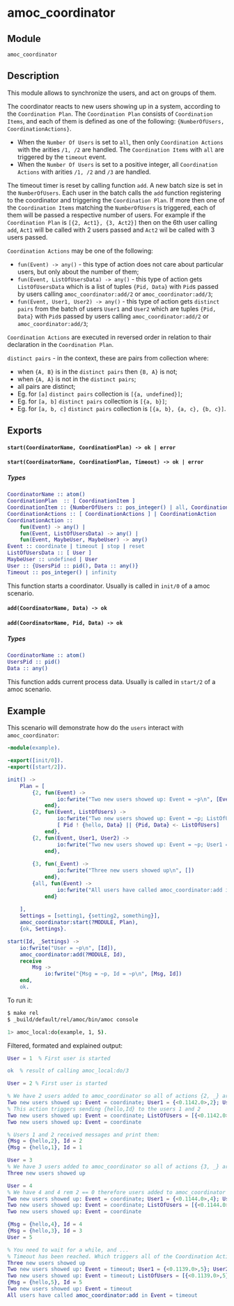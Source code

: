 # amoc_coordinator

## Module

`amoc_coordinator` 

## Description

This module allows to synchronize the users, and act on groups of them.

The coordinator reacts to new users showing up in a system, according to the `Coordination Plan`. 
The `Coordination Plan` consists of `Coordination Items`, and each of them is defined as one of the following: `{NumberOfUsers, CoordinationActions}`.
 - When the `Number Of Users` is set to `all`, then only `Coordination Actions` with the arities `/1, /2` are handled. 
 The `Coordination Items` with `all` are triggered by the `timeout` event. 
 - When the `Number Of Users` is set to a positive integer, all `Coordination Actions` with arities `/1, /2` and `/3` are handled.

The timeout timer is reset by calling function `add`.
A new batch size is set in the `NumberOfUsers`. Each user in the batch calls the `add` function registering to the coordinator and triggering the `Coordination Plan`.
If more then one of the `Coordination Items` matching the `NumberOfUsers` is triggered, each of them will be passed a respective number of users.
For example if the `Coordination Plan` is `[{2, Act1}, {3, Act2}]` then on the 6th user calling `add`, `Act1` will be called with 2 users passed and `Act2` wil be called with 3 users passed.

`Coordination Actions` may be one of the following:
 - `fun(Event) -> any()` - this type of action does not care about particular users, but only about the number of them;
 - `fun(Event, ListOfUsersData) -> any()` - this type of action gets `ListOfUsersData` which is a list of tuples `{Pid, Data}` with `Pid`s passed by users calling `amoc_coordinator:add/2` or `amoc_coordinator:add/3`;
- `fun(Event, User1, User2) -> any()` - this type of action gets `distinct pairs` from the batch of users `User1` and `User2` which are tuples `{Pid, Data}` with `Pid`s passed by users calling `amoc_coordinator:add/2` or `amoc_coordinator:add/3`;

`Coordination Actions` are executed in reversed order in relation to thair declaration in the `Coordination Plan`.

`distinct pairs` - in the context, these are pairs from collection where:
 - when `{A, B}` is in the `distinct pairs` then `{B, A}` is not;
 - when `{A, A}` is not in the `distinct pairs`;
 - all pairs are distinct;
 - Eg. for `[a]` `distinct pairs` collection is `[{a, undefined}]`;
 - Eg. for `[a, b]` `distinct pairs` collection is `[{a, b}]`;
 - Eg. for `[a, b, c]` `distinct pairs` collection is `[{a, b}, {a, c}, {b, c}]`.

## Exports

#### `start(CoordinatorName, CoordinationPlan) -> ok | error`
#### `start(CoordinatorName, CoordinationPlan, Timeout) -> ok | error`

##### Types
```erlang
CoordinatorName :: atom()
CoordinationPlan  :: [ CoordinationItem ]
CoordinationItem :: {NumberOfUsers :: pos_integer() | all, CoordinationActions}
CoordinationActions :: [ CoordinationActions ] | CoordinationAction
CoordinationAction :: 
    fun(Event) -> any() |
    fun(Event, ListOfUsersData) -> any() |
    fun(Event, MaybeUser, MaybeUser) -> any()
Event :: coordinate | timeout | stop | reset
ListOfUsersData :: [ User ]
MaybeUser :: undefined | User
User :: {UsersPid :: pid(), Data :: any()}
Timeout :: pos_integer() | infinity
```

This function starts a coordinator. Usually is called in `init/0` of a amoc scenario.

#### `add(CoordinatorName, Data) -> ok`
#### `add(CoordinatorName, Pid, Data) -> ok`

##### Types
```erlang
CoordinatorName :: atom()
UsersPid :: pid()
Data :: any()
```

This function adds current process data. Usually is called in `start/2` of a amoc scenario.

## Example

This scenario will demonstrate how do the `users` interact with `amoc_coordinator`:

```erlang
-module(example).

-export([init/0]).
-export([start/2]).

init() ->
    Plan = [
        {2, fun(Event) ->
                io:fwrite("Two new users showed up: Event = ~p\n", [Event])
            end},
        {2, fun(Event, ListOfUsers) ->
                io:fwrite("Two new users showed up: Event = ~p; ListOfUsers = ~p\n", [Event, ListOfUsers]),
                [ Pid ! {hello, Data} || {Pid, Data} <- ListOfUsers]
            end},
        {2, fun(Event, User1, User2) ->
                io:fwrite("Two new users showed up: Event = ~p; User1 = ~p; User2 = ~p\n", [Event, User1, User2])
            end},
        
        {3, fun(_Event) ->
                io:fwrite("Three new users showed up\n", [])
            end},
        {all, fun(Event) ->
                io:fwrite("All users have called amoc_coordinator:add in Event = ~p\n", [Event])
            end}
        
    ],
    Settings = [setting1, {setting2, something}],
    amoc_coordinator:start(?MODULE, Plan),
    {ok, Settings}.

start(Id, _Settings) ->
    io:fwrite("User = ~p\n", [Id]),
    amoc_coordinator:add(?MODULE, Id),
    receive
        Msg -> 
            io:fwrite("{Msg = ~p, Id = ~p\n", [Msg, Id])
    end,
    ok.
```


To run it:

```bash
$ make rel
$ _build/default/rel/amoc/bin/amoc console

1> amoc_local:do(example, 1, 5).
```

Filtered, formated and explained output:

```erlang
User = 1  % First user is started

ok  % result of calling amoc_local:do/3

User = 2 % First user is started

% We have 2 users added to amoc_coordinator so all of actions {2, _} are triggered:
Two new users showed up: Event = coordinate; User1 = {<0.1142.0>,2}; User2 = {<0.1140.0>,1}
% This action triggers sending {hello,Id} to the users 1 and 2
Two new users showed up: Event = coordinate; ListOfUsers = [{<0.1142.0>,2},{<0.1140.0>,1}]
Two new users showed up: Event = coordinate

% Users 1 and 2 received messages and print them:
{Msg = {hello,2}, Id = 2
{Msg = {hello,1}, Id = 1

User = 3
% We have 3 users added to amoc_coordinator so all of actions {3, _} are triggered:
Three new users showed up

User = 4
% We have 4 and 4 rem 2 == 0 therefore users added to amoc_coordinator so all of actions {2, _} are triggered:
Two new users showed up: Event = coordinate; User1 = {<0.1144.0>,4}; User2 = {<0.1143.0>,3}
Two new users showed up: Event = coordinate; ListOfUsers = [{<0.1144.0>,4},{<0.1143.0>,3}]
Two new users showed up: Event = coordinate

{Msg = {hello,4}, Id = 4
{Msg = {hello,3}, Id = 3
User = 5

% You need to wait for a while, and ...
% Timeout has been reached. Which triggers all of the Coordination Actions with remaining number of users remaining.
Three new users showed up
Two new users showed up: Event = timeout; User1 = {<0.1139.0>,5}; User2 = undefined
Two new users showed up: Event = timeout; ListOfUsers = [{<0.1139.0>,5}]
{Msg = {hello,5}, Id = 5
Two new users showed up: Event = timeout
All users have called amoc_coordinator:add in Event = timeout
```

